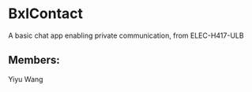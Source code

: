 # BxlContact
A basic chat app enabling private communication, from ELEC-H417-ULB



## Members:



Yiyu Wang